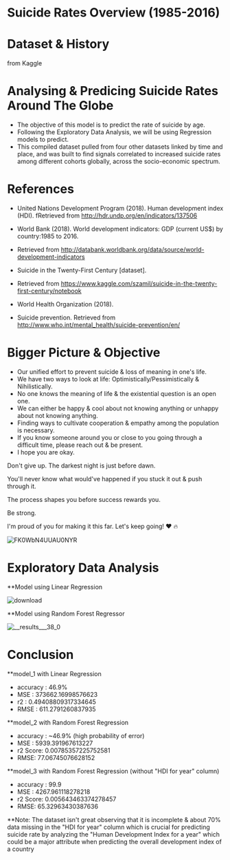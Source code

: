 # Suicide Rates Overview (1985-2016)

# Dataset & History
  from Kaggle

# Analysing & Predicing Suicide Rates Around The Globe
- The objective of this model is to predict the rate of suicide by age.
- Following the Exploratory Data Analysis, we will be using Regression models to predict.
- This compiled dataset pulled from four other datasets linked by time and place, and was built to find signals correlated to increased suicide rates among different cohorts globally, across the socio-economic spectrum.

# References
- United Nations Development Program (2018). Human development index (HDI). fRetrieved from http://hdr.undp.org/en/indicators/137506

- World Bank (2018). World development indicators: GDP (current US$) by country:1985 to 2016. 
- Retrieved from http://databank.worldbank.org/data/source/world-development-indicators 
- Suicide in the Twenty-First Century [dataset]. 
- Retrieved from https://www.kaggle.com/szamil/suicide-in-the-twenty-first-century/notebook 
- World Health Organization (2018). 
- Suicide prevention. Retrieved from http://www.who.int/mental_health/suicide-prevention/en/

# Bigger Picture & Objective
- Our unified effort to prevent suicide & loss of meaning in one's life.
- We have two ways to look at life: Optimistically/Pessimistically & Nihilistically.
- No one knows the meaning of life & the existential question is an open one.
- We can either be happy & cool about not knowing anything or unhappy about not knowing anything.
- Finding ways to cultivate cooperation & empathy among the population is necessary.
- If you know someone around you or close to you going through a difficult time, please reach out & be present.
- I hope you are okay.



Don't give up. The darkest night is just before dawn.

You'll never know what would've happened if you stuck it out & push through it.

The process shapes you before success rewards you.

Be strong.

I'm proud of you for making it this far. Let's keep going! ❤️ 🔥

![FK0WbN4UUAU0NYR](https://user-images.githubusercontent.com/87764103/159164659-be9940a9-cb6b-4e94-a891-d3622f0d9e4e.jpeg)


# Exploratory Data Analysis

**Model using Linear Regression

![download](https://user-images.githubusercontent.com/87764103/159251403-9790a682-e0f1-45f3-890e-2a670370948f.png)

**Model using Random Forest Regressor

![__results___38_0](https://user-images.githubusercontent.com/87764103/159251475-b9708374-1f1b-417d-ae03-5f7804d45dfd.png)


# Conclusion

**model_1 with Linear Regression

  - accuracy : 46.9%
  - MSE : 373662.16998576623
  - r2 : 0.49408809317334645
  - RMSE : 611.2791260837935
  
**model_2 with Random Forest Regression

  - accuracy : ~46.9% (high probability of error)
  - MSE : 5939.391967613227
  - r2 Score: 0.00785357225752581
  - RMSE: 77.06745076628152
  
**model_3 with Random Forest Regression (without "HDI for year" column)

  - accuracy : 99.9
  - MSE : 4267.961118278218
  - r2 Score: 0.005643463374278457
  - RMSE: 65.32963430387636
  
  
**Note: The dataset isn't great observing that it is incomplete & about 70% data missing in the "HDI for year" column which is crucial for predicting suicide rate by analyzing the "Human Development Index for a year" which could be a major attribute when predicting the overall development index of a country
